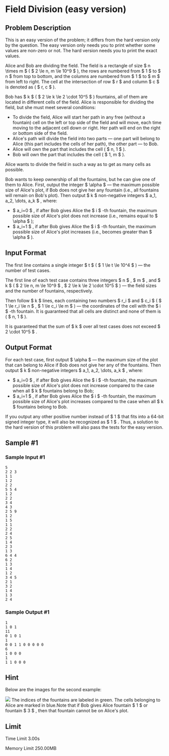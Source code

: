 # Field Division (easy version)

## Problem Description

This is an easy version of the problem; it differs from the hard version only by the question. The easy version only needs you to print whether some values are non-zero or not. The hard version needs you to print the exact values.

Alice and Bob are dividing the field. The field is a rectangle of size $ n \times m $ ( $ 2 \le n, m \le 10^9 $ ), the rows are numbered from $ 1 $ to $ n $ from top to bottom, and the columns are numbered from $ 1 $ to $ m $ from left to right. The cell at the intersection of row $ r $ and column $ c $ is denoted as ( $ r, c $ ).

Bob has $ k $ ( $ 2 \le k \le 2 \cdot 10^5 $ ) fountains, all of them are located in different cells of the field. Alice is responsible for dividing the field, but she must meet several conditions:

- To divide the field, Alice will start her path in any free (without a fountain) cell on the left or top side of the field and will move, each time moving to the adjacent cell down or right. Her path will end on the right or bottom side of the field.
- Alice's path will divide the field into two parts — one part will belong to Alice (this part includes the cells of her path), the other part — to Bob.
- Alice will own the part that includes the cell ( $ n, 1 $ ).
- Bob will own the part that includes the cell ( $ 1, m $ ).

Alice wants to divide the field in such a way as to get as many cells as possible.

Bob wants to keep ownership of all the fountains, but he can give one of them to Alice. First, output the integer $ \alpha $ — the maximum possible size of Alice's plot, if Bob does not give her any fountain (i.e., all fountains will remain on Bob's plot). Then output $ k $ non-negative integers $ a_1, a_2, \dots, a_k $ , where:

- $ a_i=0 $ , if after Bob gives Alice the $ i $ -th fountain, the maximum possible size of Alice's plot does not increase (i.e., remains equal to $ \alpha $ );
- $ a_i=1 $ , if after Bob gives Alice the $ i $ -th fountain, the maximum possible size of Alice's plot increases (i.e., becomes greater than $ \alpha $ ).

## Input Format

The first line contains a single integer $ t $ ( $ 1 \le t \le 10^4 $ ) — the number of test cases.

The first line of each test case contains three integers $ n $ , $ m $ , and $ k $ ( $ 2 \le n, m \le 10^9 $ , $ 2 \le k \le 2 \cdot 10^5 $ ) — the field sizes and the number of fountains, respectively.

Then follow $ k $ lines, each containing two numbers $ r_i $ and $ c_i $ ( $ 1 \le r_i \le n $ , $ 1 \le c_i \le m $ ) — the coordinates of the cell with the $ i $ -th fountain. It is guaranteed that all cells are distinct and none of them is ( $ n, 1 $ ).

It is guaranteed that the sum of $ k $ over all test cases does not exceed $ 2 \cdot 10^5 $ .

## Output Format

For each test case, first output $ \alpha $ — the maximum size of the plot that can belong to Alice if Bob does not give her any of the fountains. Then output $ k $ non-negative integers $ a_1, a_2, \dots, a_k $ , where:

- $ a_i=0 $ , if after Bob gives Alice the $ i $ -th fountain, the maximum possible size of Alice's plot does not increase compared to the case when all $ k $ fountains belong to Bob;
- $ a_i=1 $ , if after Bob gives Alice the $ i $ -th fountain, the maximum possible size of Alice's plot increases compared to the case when all $ k $ fountains belong to Bob.

If you output any other positive number instead of $ 1 $ that fits into a 64-bit signed integer type, it will also be recognized as $ 1 $ . Thus, a solution to the hard version of this problem will also pass the tests for the easy version.

## Sample #1

### Sample Input #1

```
5
2 2 3
1 1
1 2
2 2
5 5 4
1 2
2 2
3 4
4 3
2 5 9
1 2
1 5
1 1
2 2
2 4
2 5
1 4
2 3
1 3
6 4 4
6 2
1 3
1 4
1 2
3 4 5
2 1
3 2
1 4
1 3
2 4
```

### Sample Output #1

```
1
1 0 1 
11
0 1 0 1 
1
0 0 1 1 0 0 0 0 0 
6
1 0 0 0 
1
1 1 0 0 0
```

## Hint

Below are the images for the second example:

 ![](https://cdn.luogu.com.cn/upload/vjudge_pic/CF1980F1/50ede57a92b2f87fd310741ab01efa95ca5a8eab.png) The indices of the fountains are labeled in green. The cells belonging to Alice are marked in blue.Note that if Bob gives Alice fountain $ 1 $ or fountain $ 3 $ , then that fountain cannot be on Alice's plot.

## Limit



Time Limit
3.00s

Memory Limit
250.00MB
